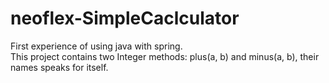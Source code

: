 # neoflex-SimpleCaclculator
First experience of using java with spring. <br>
This project contains two Integer methods: plus(a, b) and minus(a, b), their names speaks for itself.
